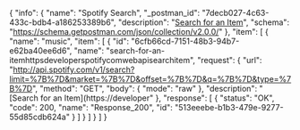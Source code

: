 {
  "info": {
    "name": "Spotify Search",
    "_postman_id": "7decb027-4c63-433c-bdb4-a186253389b6",
    "description": "[Search for an Item](https://developer.spotify.com/web-api/search-item/)",
    "schema": "https://schema.getpostman.com/json/collection/v2.0.0/"
  },
  "item": [
    {
      "name": "music",
      "item": [
        {
          "id": "6cfb66cd-7151-48b3-94b7-e62ba40ee6d6",
          "name": "search-for-an-itemhttpsdeveloperspotifycomwebapisearchitem",
          "request": {
            "url": "http://api.spotify.com/v1/search?limit=%7B%7D&market=%7B%7D&offset=%7B%7D&q=%7B%7D&type=%7B%7D",
            "method": "GET",
            "body": {
              "mode": "raw"
            },
            "description": "[Search for an Item](https://developer"
          },
          "response": [
            {
              "status": "OK",
              "code": 200,
              "name": "Response_200",
              "id": "513eeebe-b1b3-479e-9277-55d85cdb624a"
            }
          ]
        }
      ]
    }
  ]
}